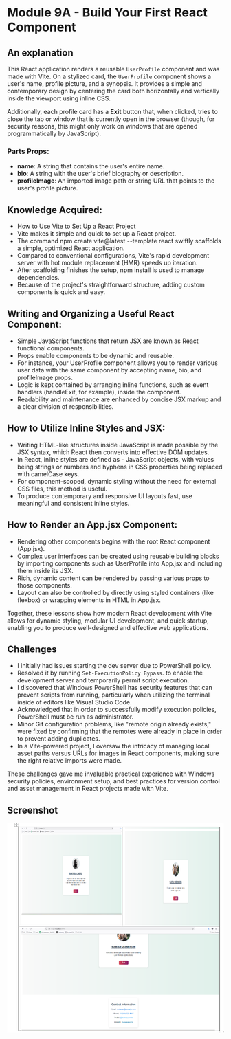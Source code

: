 # Module 9A - Build Your First React Component

## An explanation
This React application renders a reusable `UserProfile` component and was made with Vite. 
On a stylized card, the `UserProfile` component shows a user's name, profile picture, and a synopsis. 
It provides a simple and contemporary design by centering the card both horizontally and vertically inside the viewport using inline CSS.

Additionally, each profile card has a **Exit** button that, when clicked, tries to close the tab or window that is currently open in the browser (though, for security reasons, this might only work on windows that are opened programmatically by JavaScript).

### Parts Props:
- **name**: A string that contains the user's entire name.
- **bio**: A string with the user's brief biography or description.
- **profileImage**: An imported image path or string URL that points to the user's profile picture.

## Knowledge Acquired:
- How to Use Vite to Set Up a React Project
- Vite makes it simple and quick to set up a React project. 
- The command npm create vite@latest <project-name> --template react swiftly scaffolds a simple, optimized React application. 
- Compared to conventional configurations, Vite's rapid development server with hot module replacement (HMR) speeds up iteration. 
- After scaffolding finishes the setup, npm install is used to manage dependencies. 
- Because of the project's straightforward structure, adding custom components is quick and easy.

## Writing and Organizing a Useful React Component:
- Simple JavaScript functions that return JSX are known as React functional components. 
- Props enable components to be dynamic and reusable. 
- For instance, your UserProfile component allows you to render various user data with the same component by accepting name, bio, and profileImage props. 
- Logic is kept contained by arranging inline functions, such as event handlers (handleExit, for example), inside the component. 
- Readability and maintenance are enhanced by concise JSX markup and a clear division of responsibilities.

## How to Utilize Inline Styles and JSX:
- Writing HTML-like structures inside JavaScript is made possible by the JSX syntax, which React then converts into effective DOM updates. 
- In React, inline styles are defined as - JavaScript objects, with values being strings or numbers and hyphens in CSS properties being replaced with camelCase keys. 
- For component-scoped, dynamic styling without the need for external CSS files, this method is useful. 
- To produce contemporary and responsive UI layouts fast, use meaningful and consistent inline styles.

## How to Render an App.jsx Component:
- Rendering other components begins with the root React component (App.jsx). 
- Complex user interfaces can be created using reusable building blocks by importing components such as UserProfile into App.jsx and including them inside its JSX. 
- Rich, dynamic content can be rendered by passing various props to those components. 
- Layout can also be controlled by directly using styled containers (like flexbox) or wrapping elements in HTML in App.jsx.

Together, these lessons show how modern React development with Vite allows for dynamic styling, modular UI development, and quick startup, enabling you to produce well-designed and effective web applications.

## Challenges
- I initially had issues starting the dev server due to PowerShell policy. 
- Resolved it by running `Set-ExecutionPolicy Bypass`.
to enable the development server and temporarily permit script execution.  
- I discovered that Windows PowerShell has security features that can prevent scripts from running, particularly when utilizing the terminal inside of editors like Visual Studio Code.  
- Acknowledged that in order to successfully modify execution policies, PowerShell must be run as administrator.  
- Minor Git configuration problems, like "remote origin already exists," were fixed by confirming that the remotes were already in place in order to prevent adding duplicates.  
- In a Vite-powered project, I oversaw the intricacy of managing local asset paths versus URLs for images in React components, making sure the right relative imports were made.

These challenges gave me invaluable practical experience with Windows security policies, environment setup, and best practices for version control and asset management in React projects made with Vite.

## Screenshot

![screenshot](./myscreenshot.png)


